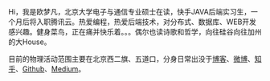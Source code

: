 Hi，我是欧梦凡，北京大学电子与通信专业硕士在读，快手JAVA后端实习生，一个月后将入职腾讯云。热爱编程，热爱后端技术，对分布式、数据库、WEB开发感兴趣。健身菜鸟，正在痛并快乐着。。。偶尔也读诗歌和哲学，向往硅谷向往加州的大House。

目前的物理活动范围主要在北京西二旗、五道口，分身日常出没于[博客](https://introdrop.github.io)、[微博](https://weibo.com/inrodrop)、[知乎](https://www.zhihu.com/people/Drop-One/pins/posts)、[Github](https://github.com/IntroDrop)、[Medium](https://medium.com/@skyhigh0u)。
